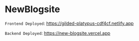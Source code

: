 # NewBlogsite

```Frontend Deployed```:  https://gilded-platypus-cdf4cf.netlify.app

```Backend Deployed```:  https://new-blogsite.vercel.app
